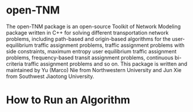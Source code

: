 # open-TNM
The open-TNM package is an open-source Toolkit of Network Modeling package written in C++ for solving different transportation network problems, including path-based and origin-based algorithms for the user-equilibrium traffic assignment problems,  traffic assignment problems with side constraints, maximum entropy user equilibrium traffic assignment problems, frequency-based transit assignment problems, continuous bi-criteria traffic assignment problems and so on. This package is written and maintained by Yu (Marco) Nie from Northwestern University and Jun Xie from Southwest Jiaotong University.

# How to Run an Algorithm
